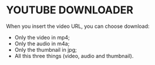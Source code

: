 # YOUTUBE DOWNLOADER

When you insert the video URL, you can choose download:
+ Only the video in mp4;
+ Only the audio in m4a;
+ Only the thumbnail in jpg;
+ All this three things (video, audio and thumbnail).

